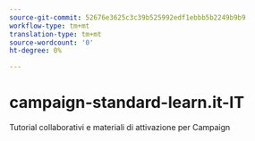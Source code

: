 ```yaml
---
source-git-commit: 52676e3625c3c39b525992edf1ebbb5b2249b9b9
workflow-type: tm+mt
translation-type: tm+mt
source-wordcount: '0'
ht-degree: 0%

---
```

# campaign-standard-learn.it-IT

Tutorial collaborativi e materiali di attivazione per Campaign

